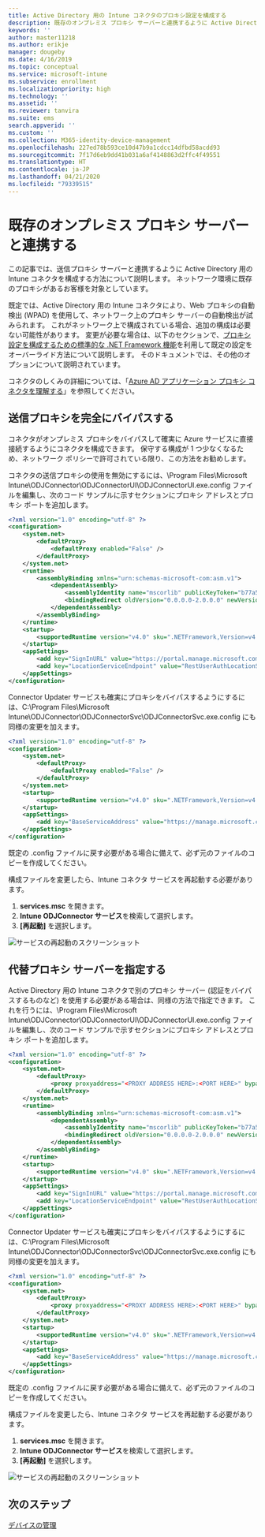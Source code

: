 ```yaml
---
title: Active Directory 用の Intune コネクタのプロキシ設定を構成する
description: 既存のオンプレミス プロキシ サーバーと連携するように Active Directory 用の Intune コネクタを構成する方法について説明します。
keywords: ''
author: master11218
ms.author: erikje
manager: dougeby
ms.date: 4/16/2019
ms.topic: conceptual
ms.service: microsoft-intune
ms.subservice: enrollment
ms.localizationpriority: high
ms.technology: ''
ms.assetid: ''
ms.reviewer: tanvira
ms.suite: ems
search.appverid: ''
ms.custom: ''
ms.collection: M365-identity-device-management
ms.openlocfilehash: 227ed78b593ce10d47b9a1cdcc14dfbd58acdd93
ms.sourcegitcommit: 7f17d6eb9dd41b031a6af4148863d2ffc4f49551
ms.translationtype: HT
ms.contentlocale: ja-JP
ms.lasthandoff: 04/21/2020
ms.locfileid: "79339515"
---
```

# <a name="work-with-existing-on-premises-proxy-servers"></a>既存のオンプレミス プロキシ サーバーと連携する

この記事では、送信プロキシ サーバーと連携するように Active Directory 用の Intune コネクタを構成する方法について説明します。 ネットワーク環境に既存のプロキシがあるお客様を対象としています。

既定では、Active Directory 用の Intune コネクタにより、Web プロキシの自動検出 (WPAD) を使用して、ネットワーク上のプロキシ サーバーの自動検出が試みられます。 これがネットワーク上で構成されている場合、追加の構成は必要ない可能性があります。  変更が必要な場合は、以下のセクションで、[プロキシ設定を構成するための標準的な .NET Framework 機能](https://docs.microsoft.com/dotnet/framework/configure-apps/file-schema/network/defaultproxy-element-network-settings)を利用して既定の設定をオーバーライド方法について説明します。  そのドキュメントでは、その他のオプションについて説明されています。

コネクタのしくみの詳細については、「[Azure AD アプリケーション プロキシ コネクタを理解する](https://docs.microsoft.com/azure/active-directory/manage-apps/application-proxy-connectors)」を参照してください。

## <a name="completely-bypass-outbound-proxies"></a>送信プロキシを完全にバイパスする

コネクタがオンプレミス プロキシをバイパスして確実に Azure サービスに直接接続するようにコネクタを構成できます。 保守する構成が 1 つ少なくなるため、ネットワーク ポリシーで許可されている限り、この方法をお勧めします。

コネクタの送信プロキシの使用を無効にするには、\Program Files\Microsoft Intune\ODJConnector\ODJConnectorUI\ODJConnectorUI.exe.config ファイルを編集し、次のコード サンプルに示すセクションにプロキシ アドレスとプロキシ ポートを追加します。

```xml
<?xml version="1.0" encoding="utf-8" ?>
<configuration>
    <system.net>  
        <defaultProxy>   
            <defaultProxy enabled="False" /> 
        </defaultProxy>  
    </system.net>
    <runtime>
        <assemblyBinding xmlns="urn:schemas-microsoft-com:asm.v1">
            <dependentAssembly>
                <assemblyIdentity name="mscorlib" publicKeyToken="b77a5c561934e089" culture="neutral"/>
                <bindingRedirect oldVersion="0.0.0.0-2.0.0.0" newVersion="4.6.0.0" />
            </dependentAssembly>
        </assemblyBinding>
    </runtime>
    <startup> 
        <supportedRuntime version="v4.0" sku=".NETFramework,Version=v4.6" />
    </startup>
    <appSettings>
        <add key="SignInURL" value="https://portal.manage.microsoft.com/Home/ClientLogon"/>
        <add key="LocationServiceEndpoint" value="RestUserAuthLocationService/RestUserAuthLocationService/ServiceAddresses"/>
    </appSettings>
</configuration>
```

Connector Updater サービスも確実にプロキシをバイパスするようにするには、C:\Program Files\Microsoft Intune\ODJConnector\ODJConnectorSvc\ODJConnectorSvc.exe.config にも同様の変更を加えます。

```xml
<?xml version="1.0" encoding="utf-8" ?>
<configuration>
    <system.net>  
        <defaultProxy>
            <defaultProxy enabled="False" /> 
        </defaultProxy>  
    </system.net>
    <startup>
        <supportedRuntime version="v4.0" sku=".NETFramework,Version=v4.6" />
    </startup>
    <appSettings>
        <add key="BaseServiceAddress" value="https://manage.microsoft.com/" />
    </appSettings>
</configuration>
```

既定の .config ファイルに戻す必要がある場合に備えて、必ず元のファイルのコピーを作成してください。

構成ファイルを変更したら、Intune コネクタ サービスを再起動する必要があります。 

1. **services.msc** を開きます。
2. **Intune ODJConnector サービス**を検索して選択します。
3. **[再起動]** を選択します。

![サービスの再起動のスクリーンショット](./media/autopilot-hybrid-connector-proxy/service-restart.png)


## <a name="specifying-an-alternative-proxy-server"></a>代替プロキシ サーバーを指定する

Active Directory 用の Intune コネクタで別のプロキシ サーバー (認証をバイパスするものなど) を使用する必要がある場合は、同様の方法で指定できます。 これを行うには、\Program Files\Microsoft Intune\ODJConnector\ODJConnectorUI\ODJConnectorUI.exe.config ファイルを編集し、次のコード サンプルで示すセクションにプロキシ アドレスとプロキシ ポートを追加します。

```xml
<?xml version="1.0" encoding="utf-8" ?>
<configuration>
    <system.net>  
        <defaultProxy>   
            <proxy proxyaddress="<PROXY ADDRESS HERE>:<PORT HERE>" bypassonlocal="True" usesystemdefault="True"/>   
        </defaultProxy>  
    </system.net>
    <runtime>
        <assemblyBinding xmlns="urn:schemas-microsoft-com:asm.v1">
            <dependentAssembly>
                <assemblyIdentity name="mscorlib" publicKeyToken="b77a5c561934e089" culture="neutral"/>
                <bindingRedirect oldVersion="0.0.0.0-2.0.0.0" newVersion="4.6.0.0" />
            </dependentAssembly>
        </assemblyBinding>
    </runtime>
    <startup> 
        <supportedRuntime version="v4.0" sku=".NETFramework,Version=v4.6" />
    </startup>
    <appSettings>
        <add key="SignInURL" value="https://portal.manage.microsoft.com/Home/ClientLogon"/>
        <add key="LocationServiceEndpoint" value="RestUserAuthLocationService/RestUserAuthLocationService/ServiceAddresses"/>
    </appSettings>
</configuration>
```

Connector Updater サービスも確実にプロキシをバイパスするようにするには、C:\Program Files\Microsoft Intune\ODJConnector\ODJConnectorSvc\ODJConnectorSvc.exe.config にも同様の変更を加えます。

```xml
<?xml version="1.0" encoding="utf-8" ?>
<configuration>
    <system.net>  
        <defaultProxy>   
            <proxy proxyaddress="<PROXY ADDRESS HERE>:<PORT HERE>" bypassonlocal="True" usesystemdefault="True"/>   
        </defaultProxy>  
    </system.net>
    <startup>
        <supportedRuntime version="v4.0" sku=".NETFramework,Version=v4.6" />
    </startup>
    <appSettings>
        <add key="BaseServiceAddress" value="https://manage.microsoft.com/" />
    </appSettings>
</configuration>
```

既定の .config ファイルに戻す必要がある場合に備えて、必ず元のファイルのコピーを作成してください。

構成ファイルを変更したら、Intune コネクタ サービスを再起動する必要があります。 

1. **services.msc** を開きます。
2. **Intune ODJConnector サービス**を検索して選択します。
3. **[再起動]** を選択します。

![サービスの再起動のスクリーンショット](./media/autopilot-hybrid-connector-proxy/service-restart.png)


## <a name="next-steps"></a>次のステップ

[デバイスの管理](../remote-actions/device-management.md)
